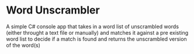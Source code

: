 # Word Unscrambler

A simple C# console app that takes in a word list of unscrambled words (either throught a text file or manually) and matches it against a pre existing word list to decide if a match is found and returns the unscrambled version of the word(s)
